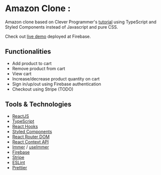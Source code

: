 # Amazon Clone :

Amazon clone based on Clever Programmer's [tutorial](https://www.youtube.com/watch?v=_Z6eRoagmz4) using TypeScript and Styled Components instead of Javascript and pure CSS.

Check out [live demo](https://clone-9c3af.web.app) deployed at Firebase.

## Functionalities
- Add product to cart
- Remove product from cart
- View cart
- Increase/decrease product quantity on cart
- Sign in/up/out using Firebase authentication
- Checkout using Stripe (TODO)

## Tools & Technologies

- [ReactJS](https://reactjs.org/)
- [TypeScript](https://www.typescriptlang.org/)
- [React Hooks](https://reactjs.org/docs/hooks-intro.html)
- [Styled Components](https://styled-components.com/)
- [React Router DOM](https://reactrouter.com/)
- [React Context API](https://reactjs.org/docs/context.html)
- [Immer](https://immerjs.github.io/immer/docs/introduction) / [useImmer](https://github.com/immerjs/use-immer)
- [Firebase](https://firebase.google.com/)
- [Stripe](https://stripe.com/)
- [ESLint](https://eslint.org/)
- [Prettier](https://prettier.io/)
